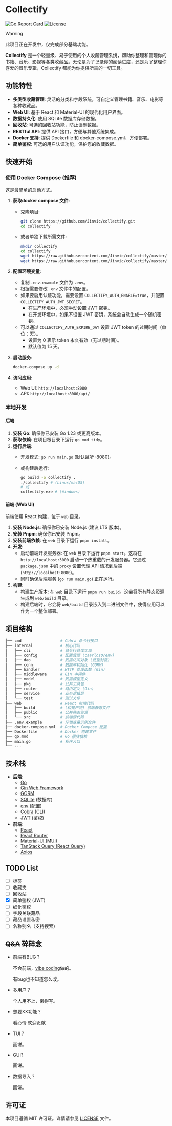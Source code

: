 # Collectify

[![Go Report Card](https://goreportcard.com/badge/github.com/Jinvic/collectify)](https://goreportcard.com/report/github.com/Jinvic/collectify)
[![License](https://img.shields.io/badge/License-MIT-blue.svg)](LICENSE)

> [!WARNING]
> 此项目正在开发中，仅完成部分基础功能。

**Collectify** 是一个轻量级、易于使用的个人收藏管理系统，帮助你整理和管理你的书籍、音乐、影视等各类收藏品。无论是为了记录你的阅读进度，还是为了整理你喜爱的音乐专辑，Collectify 都能为你提供所需的一切工具。

## 功能特性

* **多类型收藏管理**: 灵活的分类和字段系统，可自定义管理书籍、音乐、电影等各种收藏品。
* **Web UI**: 基于 React 和 Material-UI 的现代化用户界面。
* **数据持久化**: 使用 SQLite 数据库存储数据。
* **回收站**: 可选的回收站功能，防止误删数据。
* **RESTful API**: 提供 API 接口，方便与其他系统集成。
* **Docker 支持**: 提供 Dockerfile 和 docker-compose.yml，方便部署。
* **简单鉴权**: 可选的用户认证功能，保护您的收藏数据。

## 快速开始

### 使用 Docker Compose (推荐)

这是最简单的启动方式。

1. **获取docker compose 文件**:
    * 克隆项目:
  
        ```bash
        git clone https://github.com/Jinvic/collectify.git
        cd collectify
        ```

    * 或者单独下载所需文件:
  
        ```bash
        mkdir collectify
        cd collectify
        wget https://raw.githubusercontent.com/Jinvic/collectify/master/docker-compose.yml
        wget https://raw.githubusercontent.com/Jinvic/collectify/master/.env.example
        ```

2. **配置环境变量**:
    * 复制 `.env.example` 文件为 `.env`。
    * 根据需要修改 `.env` 文件中的配置。
    * 如果要启用认证功能，需要设置 `COLLECTIFY_AUTH_ENABLE=true`，并配置 `COLLECTIFY_AUTH_JWT_SECRET`。
      * 在生产环境中，必须手动设置 JWT 密钥。
      * 在开发环境中，如果不设置 JWT 密钥，系统会自动生成一个随机密钥。
    * 可以通过 `COLLECTIFY_AUTH_EXPIRE_DAY` 设置 JWT token 的过期时间（单位：天）。
      * 设置为 0 表示 token 永久有效（无过期时间）。
      * 默认值为 15 天。

3. **启动服务**:

    ```bash
    docker-compose up -d
    ```

4. **访问应用**:
    * Web UI: `http://localhost:8080`
    * API: `http://localhost:8080/api/`

### 本地开发

#### 后端

1. **安装 Go**: 确保你已安装 Go 1.23 或更高版本。
2. **获取依赖**: 在项目根目录下运行 `go mod tidy`。
3. **运行后端**:
    * 开发模式: `go run main.go` (默认监听 :8080)。
    * 或构建后运行:

        ```bash
        go build -o collectify .
        ./collectify # (Linux/macOS)
        # 或
        collectify.exe # (Windows)
        ```

#### 前端 (Web UI)

前端使用 React 构建，位于 `web` 目录。

1. **安装 Node.js**: 确保你已安装 Node.js (建议 LTS 版本)。
2. **安装 Pnpm**: 确保你已安装 Pnpm。
3. **安装前端依赖**: 在 `web` 目录下运行 `pnpm install`。
4. **开发**:
    * 启动前端开发服务器: 在 `web` 目录下运行 `pnpm start`。这将在 `http://localhost:3000` 启动一个热重载的开发服务器。它通过 `package.json` 中的 `proxy` 设置代理 API 请求到后端 (`http://localhost:8080`)。
    * 同时确保后端服务 (`go run main.go`) 正在运行。
5. **构建**:
    * 构建生产版本: 在 `web` 目录下运行 `pnpm run build`。这会将所有静态资源生成到 `web/build` 目录。
    * 构建后端时，它会将 `web/build` 目录嵌入到二进制文件中，使得应用可以作为一个整体部署。

## 项目结构

```bash
├── cmd                 # Cobra 命令行接口
├── internal            # 核心代码
│   ├── cli             # 命令行具体实现
│   ├── config          # 配置管理 (caarlos0/env)
│   ├── dao             # 数据访问对象 (泛型封装)
│   ├── conn            # 数据库初始化 (GORM)
│   ├── handler         # HTTP 处理函数 (Gin)
│   ├── middleware      # Gin 中间件
│   ├── model           # 数据模型定义
│   ├── pkg             # 公共工具包
│   ├── router          # 路由定义 (Gin)
│   ├── service         # 业务逻辑层
│   └── test            # 测试文件
├── web                 # React 前端代码
│   ├── build           # (构建产物) 前端静态文件
│   ├── public          # 公共静态资源
│   └── src             # 前端源代码
├── .env.example        # 环境变量示例文件
├── docker-compose.yml  # Docker Compose 配置
├── Dockerfile          # Docker 构建文件
├── go.mod              # Go 模块依赖
├── main.go             # 程序入口
└── ...
```

## 技术栈

* **后端**:
  * [Go](https://golang.org/)
  * [Gin Web Framework](https://github.com/gin-gonic/gin)
  * [GORM](https://gorm.io/)
  * [SQLite](https://www.sqlite.org/) (数据库)
  * [env](https://github.com/caarlos0/env) (配置)
  * [Cobra](https://github.com/spf13/cobra) (CLI)
  * [JWT](https://github.com/golang-jwt/jwt/v5) (鉴权)
* **前端**:
  * [React](https://reactjs.org/)
  * [React Router](https://reactrouter.com/)
  * [Material-UI (MUI)](https://mui.com/)
  * [TanStack Query (React Query)](https://tanstack.com/query/)
  * [Axios](https://axios-http.com/)

## TODO List

* [ ] 标签
* [ ] 收藏夹
* [ ] 回收站
* [x] 简单鉴权 (JWT)
* [ ] 细化鉴权
* [ ] 字段关联藏品
* [ ] 藏品设置私密
* [ ] 名称别名（支持搜索）

## ~~Q&A~~ 碎碎念

* 前端有BUG？

    不会前端，[vibe coding](https://zh.wikipedia.org/wiki/Vibe_coding)做的。

    有bug也不知道怎么改。

* 多用户？

    个人用不上，懒得写。

* 想要XX功能？

    ~~看心情~~ 欢迎贡献

* TUI？

    画饼。

* GUI?

    画饼。

* 数据导入？

    画饼。

## 许可证

本项目遵循 MIT 许可证。详情请参见 [LICENSE](LICENSE) 文件。
